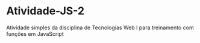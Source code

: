 # Atividade-JS-2
Atividade simples da disciplina de Tecnologias Web I para treinamento com funções em JavaScript
